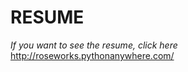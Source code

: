 # **RESUME**

_If you want to see the resume, click here_ <br /> 
         http://roseworks.pythonanywhere.com/
